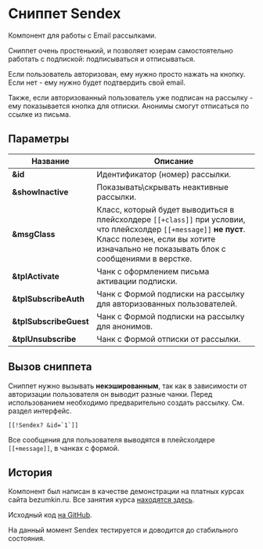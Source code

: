 # Сниппет Sendex

Компонент для работы с Email рассылками.

Сниппет очень простенький, и позволяет юзерам самостоятельно работать с подпиской: подписываться и отписываться.

Если пользователь авторизован, ему нужно просто нажать на кнопку. Если нет - ему нужно будет подтвердить свой email.

Также, если авторизованный пользователь уже подписан на рассылку - ему показывается кнопка для отписки. Анонимы смогут отписаться по ссылке из письма.

## Параметры

| Название               | Описание                                                                                                                                                                                                  |
|------------------------|-----------------------------------------------------------------------------------------------------------------------------------------------------------------------------------------------------------|
| **&id**                | Идентификатор (номер) рассылки.                                                                                                                                                                           |
| **&showInactive**      | Показывать\\скрывать неактивные рассылки.                                                                                                                                                                 |
| **&msgClass**          | Класс, который будет выводиться в плейсхолдере `[[+class]]` при условии, что плейсхолдер `[[+message]]` **не пуст**. Класс полезен, если вы хотите изначально не показывать блок с сообщениями в верстке. |
| **&tplActivate**       | Чанк с оформлением письма активации подписки.                                                                                                                                                             |
| **&tplSubscribeAuth**  | Чанк с Формой подписки на рассылку для авторизованных пользователей.                                                                                                                                      |
| **&tplSubscribeGuest** | Чанк с Формой подписки на рассылку для анонимов.                                                                                                                                                          |
| **&tplUnsubscribe**    | Чанк с Формой отписки от рассылки.                                                                                                                                                                        |

## Вызов сниппета

Сниппет нужно вызывать **некэшированным**, так как в зависимости от авторизации пользователя он выводит разные чанки.
Перед использованием необходимо предварительно создать рассылку. См. раздел интерфейс.

```modx
[[!Sendex? &id=`1`]]
```

Все сообщения для пользователя выводятся в плейсхолдере `[[+message]]`, в чанках с формой.

## История

Компонент был написан в качестве демонстрации на платных курсах сайта bezumkin.ru.
Все занятия курса [находятся здесь](http://bezumkin.ru/training/course1/).

Исходный код [на GitHub](https://github.com/bezumkin/Sendex).

На данный момент Sendex тестируется и доводится до стабильного состояния.

